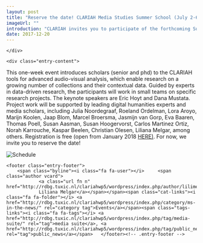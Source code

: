 ```yaml
---
layout: post
title: "Reserve the date! CLARIAH Media Studies Summer School (July 2-6, 2018)"
imageUrl: ""
introduction: "CLARIAH invites you to participate of the forthcoming Summer School in July 2018 at The Netherlands Institute for Sound and Vision."
date: 2017-12-20
---
```


<article id="post-13" class="post-13 post type-post status-publish format-image has-post-thumbnail hentry category-ms-in-the-news tag-media-suite tag-public_news post_format-post-format-image">
		<div class="post-entry-media">

    </div>

	<div class="entry-content">
<p>This one-week event introduces scholars (senior and phd) to the CLARIAH tools for advanced audio-visual analysis, which enable research on a growing number of collections and their contextual data. Guided by experts in data-driven research, the participants will work in small teams on specific research projects. The keynote speakers are Eric Hoyt and Dana Mustata. Project work will be supported by leading digital humanities experts and media scholars, including Julia Noordegraaf, Roeland Ordelman, Lora Aroyo, Marijn Koolen, Jaap Blom, Marcel Broersma, Jasmijn van Gorp, Eva Baaren, Thomas Poell, Susan Aasman, Susan Hoogervorst, Carlos Martinez Ortiz, Norah Karrouche, Kaspar Beelen, Christian Olesen, Liliana Melgar, among others. Registration is free (open from January 2018 <a href="https://www.eventbrite.com/e/clariah-media-studies-summer-school-tickets-39831076823">HERE)</a>. For now, we invite you to reserve the date!</p>
<p><img alt="Schedule" src="https://cdn.evbuc.com/eventlogos/183846343/screenshot20171113at14.06.41.png" /></p>
			</div><!-- .entry-content -->

	<footer class="entry-footer">
		<span class="byline"><i class="fa fa-user"></i> 	<span class="author vcard">
				<a class="url fn n" href="http://rdbg.tuxic.nl/clariahwp5/wordpress/index.php/author/lilimelgar/">
				Liliana Melgar</a></span></span><span class="cat-links"><i class="fa fa-folder"></i> <a href="http://rdbg.tuxic.nl/clariahwp5/wordpress/index.php/category/ms-in-the-news/" rel="category tag">Events</a></span><span class="tags-links"><i class="fa fa-tags"></i> <a href="http://rdbg.tuxic.nl/clariahwp5/wordpress/index.php/tag/media-suite/" rel="tag">media suite</a>, <a href="http://rdbg.tuxic.nl/clariahwp5/wordpress/index.php/tag/public_news/" rel="tag">public_news</a></span>	</footer><!-- .entry-footer -->
</article>